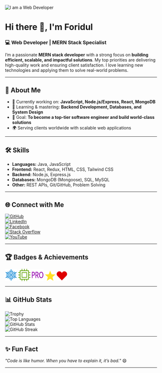 ![I am a Web Developer](https://media.licdn.com/dms/image/v2/D5616AQF-GVJuXMRChw/profile-displaybackgroundimage-shrink_350_1400/0/1726986645229?e=1734566400&v=beta&t=RS6eYk5qCtjff3l11EYAeZubbWClVQd7eOufCXIXDcc)

# Hi there 👋, I'm Foridul  
### 💻 Web Developer | MERN Stack Specialist  

I’m a passionate **MERN stack developer** with a strong focus on **building efficient, scalable, and impactful solutions**. My top priorities are delivering high-quality work and ensuring client satisfaction. I love learning new technologies and applying them to solve real-world problems.  

---

## 🚀 About Me  
- 🔭 Currently working on: **JavaScript, Node.js/Express, React, MongoDB**  
- 🌱 Learning & mastering: **Backend Development, Databases, and System Design**  
- 🎯 Goal: **To become a top-tier software engineer and build world-class solutions**  
- 🌍 Serving clients worldwide with scalable web applications  

---

## 🛠 Skills  
- **Languages:** Java, JavaScript  
- **Frontend:** React, Redux, HTML, CSS, Tailwind CSS  
- **Backend:** Node.js, Express.js  
- **Databases:** MongoDB (Mongoose), SQL, MySQL  
- **Other:** REST APIs, Git/GitHub, Problem Solving  

---

## 🌐 Connect with Me  
[<img src="https://cdn.jsdelivr.net/npm/simple-icons@3.0.1/icons/github.svg" alt="GitHub" height="40">](https://github.com/FORIDUL818)  
[<img src="https://cdn.jsdelivr.net/npm/simple-icons@3.0.1/icons/linkedin.svg" alt="LinkedIn" height="40">](https://www.linkedin.com/in/foridulslam/)  
[<img src="https://cdn.jsdelivr.net/npm/simple-icons@3.0.1/icons/facebook.svg" alt="Facebook" height="40">](https://www.facebook.com/Foridul.islamftr)  
[<img src="https://cdn.jsdelivr.net/npm/simple-icons@3.0.1/icons/stackoverflow.svg" alt="Stack Overflow" height="40">](https://stackoverflow.com/users/21719066/fi-foridul-islam)  
[<img src="https://cdn.jsdelivr.net/npm/simple-icons@3.0.1/icons/youtube.svg" alt="YouTube" height="40">](https://www.youtube.com/@user-jm5wk9ym5y)  

---

## 🏆 Badges & Achievements  
<a href='https://archiveprogram.github.com/'><img src='https://raw.githubusercontent.com/acervenky/animated-github-badges/master/assets/acbadge.gif' width='40' height='40'></a>
<a href='https://docs.github.com/en/developers'><img src='https://raw.githubusercontent.com/acervenky/animated-github-badges/master/assets/devbadge.gif' width='40' height='40'></a>
<a href='https://github.com/pricing'><img src='https://raw.githubusercontent.com/acervenky/animated-github-badges/master/assets/pro.gif' width='40' height='40'></a>
<a href='https://stars.github.com/'><img src='https://raw.githubusercontent.com/acervenky/animated-github-badges/master/assets/starbadge.gif' width='35' height='35'></a>
<a href='https://docs.github.com/en/github/supporting-the-open-source-community-with-github-sponsors'><img src='https://raw.githubusercontent.com/acervenky/animated-github-badges/master/assets/sponsorbadge.gif' width='35' height='35'></a>  

---

## 📊 GitHub Stats  
![Trophy](https://github-profile-trophy.vercel.app/?username=FORIDUL818)  
![Top Languages](https://github-readme-stats.vercel.app/api/top-langs/?username=FORIDUL818&layout=compact)  
![GitHub Stats](https://github-readme-stats.vercel.app/api?username=FORIDUL818&show_icons=true&count_private=true)  
![GitHub Streak](https://streak-stats.demolab.com/?user=FORIDUL818)  

---

## ✨ Fun Fact  
_"Code is like humor. When you have to explain it, it’s bad."_ 😄  

---

